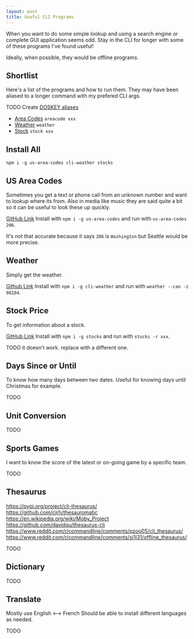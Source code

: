 ```yaml
---
layout: post
title: Useful CLI Programs
---
```


When you want to do some simple lookup and using a search engine or complete GUI application seems odd. Stay in the CLI for longer with some of these programs I've found useful!

Ideally, when possible, they would be offline programs.

## Shortlist

Here's a list of the programs and how to run them. They may have been aliased to a longer command with my prefered CLI args.

TODO Create [DOSKEY aliases](https://stackoverflow.com/questions/20530996/aliases-in-windows-command-prompt)

- [Area Codes](#us-area-codes) `areacode xxx`
- [Weather](#weather) `weather`
- [Stock](#stock-price) `stock xxx`

## Install All

`npm i -g us-area-codes cli-weather stocks`

## US Area Codes

Sometimes you get a text or phone call from an unknown number and want to lookup where its from. Also in media like music they are said quite a bit so it can be useful to look these up quickly.

[GitHub Link](https://github.com/mikemcbride/us-area-codes)
Install with `npm i -g us-area-codes` and run with `us-area-codes 206`.

It's not that accurate because it says `206` is `Washington` but Seattle would be more precise.

## Weather

Simply get the weather.

[Github Link](https://github.com/pizzimathy/cli-weather) Install with `npm i -g cli-weather` and run with `weather --can -z 98104`.

## Stock Price

To get information about a stock.

[GitHub Link](https://github.com/zackurben/stocks) Install with `npm i -g stocks` and run with `stocks -r xxx`.

TODO it doesn't work. replace with a different one.

<!-- https://blog.auryn.dev/posts/stock-cli-tracker/ -->
<!-- https://github.com/danielkhoo/stonk -->

## Days Since or Until

To know how many days between two dates. Useful for knowing days until Christmas for example.

TODO

## Unit Conversion

TODO

## Sports Games

I want to know the score of the latest or on-going game by a specific team.

TODO

## Thesaurus

<https://pypi.org/project/cli-thesaurus/>
<https://github.com/cjrh/thesauromatic>
<https://en.wikipedia.org/wiki/Moby_Project>
<https://github.com/davidgu/thesaurus-cli>
<https://www.reddit.com/r/commandline/comments/pzoo05/cli_thesaurus/>
<https://www.reddit.com/r/commandline/comments/si1j31/offline_thesaurus/>

TODO

## Dictionary

TODO

## Translate

Mostly use English <--> French
Should be able to install different languages as needed.

TODO
